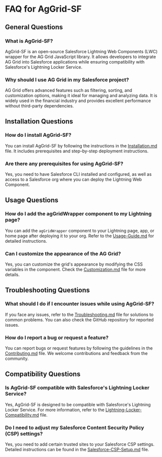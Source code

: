 # FAQ for AgGrid-SF

## General Questions

### What is AgGrid-SF?

AgGrid-SF is an open-source Salesforce Lightning Web Components (LWC) wrapper for the AG Grid JavaScript library. It allows developers to integrate AG Grid into Salesforce applications while ensuring compatibility with Salesforce's Lightning Locker Service.

### Why should I use AG Grid in my Salesforce project?

AG Grid offers advanced features such as filtering, sorting, and customization options, making it ideal for managing and analyzing data. It is widely used in the financial industry and provides excellent performance without third-party dependencies.

## Installation Questions

### How do I install AgGrid-SF?

You can install AgGrid-SF by following the instructions in the [Installation.md](Installation.md) file. It includes prerequisites and step-by-step deployment instructions.

### Are there any prerequisites for using AgGrid-SF?

Yes, you need to have Salesforce CLI installed and configured, as well as access to a Salesforce org where you can deploy the Lightning Web Component.

## Usage Questions

### How do I add the agGridWrapper component to my Lightning page?

You can add the `agGridWrapper` component to your Lightning page, app, or home page after deploying it to your org. Refer to the [Usage-Guide.md](Usage-Guide.md) for detailed instructions.

### Can I customize the appearance of the AG Grid?

Yes, you can customize the grid's appearance by modifying the CSS variables in the component. Check the [Customization.md](Customization.md) file for more details.

## Troubleshooting Questions

### What should I do if I encounter issues while using AgGrid-SF?

If you face any issues, refer to the [Troubleshooting.md](Troubleshooting.md) file for solutions to common problems. You can also check the GitHub repository for reported issues.

### How do I report a bug or request a feature?

You can report bugs or request features by following the guidelines in the [Contributing.md](Contributing.md) file. We welcome contributions and feedback from the community.

## Compatibility Questions

### Is AgGrid-SF compatible with Salesforce's Lightning Locker Service?

Yes, AgGrid-SF is designed to be compatible with Salesforce's Lightning Locker Service. For more information, refer to the [Lightning-Locker-Compatibility.md](Lightning-Locker-Compatibility.md) file.

### Do I need to adjust my Salesforce Content Security Policy (CSP) settings?

Yes, you need to add certain trusted sites to your Salesforce CSP settings. Detailed instructions can be found in the [Salesforce-CSP-Setup.md](Salesforce-CSP-Setup.md) file.
